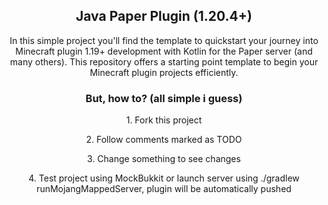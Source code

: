 <h2 align="center">Java Paper Plugin (1.20.4+)</h2>
<p align="center">
In this simple project you'll find the template to quickstart your journey into Minecraft plugin 1.19+ development with Kotlin for the Paper server (and many others). This repository offers a starting point template to begin your Minecraft plugin projects efficiently.
</p>

<h3 align="center">But, how to? (all simple i guess)</h3>
<p align="center">1. Fork this project</p>
<p align="center">2. Follow comments marked as TODO</p>
<p align="center">3. Change something to see changes</p>
<p align="center">4. Test project using MockBukkit or launch server using ./gradlew runMojangMappedServer, plugin will be automatically pushed</p>
